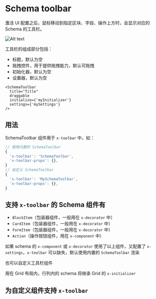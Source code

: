 # Schema toolbar

激活 UI 配置之后，鼠标移动到指定区块、字段、操作上方时，会显示对应的 Schema 的工具栏。

![Alt text](https://nocobase-docs.oss-cn-beijing.aliyuncs.com/e6d327da8e85d6548529e1051d06c31a.png)

工具栏的组成部分包括：

- 标题，默认为空
- 拖拽控件，用于提供拖拽能力，默认可拖拽
- 初始化器，默认为空
- 设置器，默认为空

```tsx | pure
<SchemaToolbar
  title="Title"
  draggable
  initialize={'myInitializer'}
  settings={'mySettings'}
/>
```

## 用法

SchemaToolbar 组件用于 `x-toolbar` 中，如：

```ts
// 使用内置的 SchemaToolbar
{
  'x-toolbar': 'SchemaToolbar',
  'x-toolbar-props': {},
}
// 自定义 SchemaToolbar
{
  'x-toolbar': 'MySchemaToolbar',
  'x-toolbar-props': {},
}
```

## 支持 `x-toolbar` 的 Schema 组件有

- `BlockItem`（包装器组件，一般用在 `x-decorator` 中）
- `CardItem`（包装器组件，一般用在 `x-decorator` 中）
- `FormItem`（包装器组件，一般用在 `x-decorator` 中）
- `Action`（操作按钮组件，用在 `x-component` 中）

如果 schema 的 `x-component` 或 `x-decorator` 使用了以上组件，又配置了 `x-settings`，`x-toolbar` 可以缺失，默认使用内置的 `SchemaToolbar` 渲染

<code src="./demos/schema-toolbar-basic/index.tsx"></code>

也可以自定义工具栏组件

<code src="./demos/schema-toolbar-basic/custom.tsx"></code>

用在 Grid 布局内，行列内的 schema 将继承 Grid 的 `x-initializer`

<code src="./demos/schema-toolbar-basic/grid.tsx"></code>

## 为自定义组件支持 `x-toolbar`

<code src="./demos/schema-toolbar-basic/button.tsx"></code>

